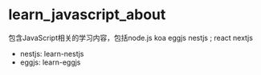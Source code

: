 # learn_javascript_about
包含JavaScript相关的学习内容，包括node.js  koa  eggjs nestjs ;  react  nextjs


* nestjs: learn-nestjs
* eggjs:  learn-eggjs
